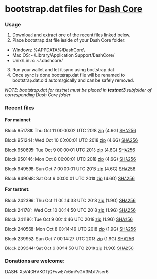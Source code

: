 # bootstrap.dat files for [Dash Core](https://www.dash.org)

### Usage

1. Download and extract one of the recent files linked below.
2. Place bootstrap.dat file inside of your Dash Core folder:
 - Windows: %APPDATA%\DashCore\
 - Mac OS: ~/Library/Application Support/DashCore/
 - Unix/Linux: ~/.dashcore/
3. Run your wallet and let it sync using bootstrap.dat
4. Once sync is done bootstrap.dat file will be renamed to bootstrap.dat.old automagically and can be safely removed.

_NOTE: bootstrap.dat for testnet must be placed in **testnet3** subfolder of corresponding Dash Core folder_

### Recent files

#### For mainnet:

Block 951789: Thu Oct 11 00:00:02 UTC 2018 [zip](https://dash-bootstrap.ams3.digitaloceanspaces.com/mainnet/2018-10-11/bootstrap.dat.zip) (4.6G) [SHA256](https://dash-bootstrap.ams3.digitaloceanspaces.com/mainnet/2018-10-11/sha256.txt)

Block 951244: Wed Oct 10 00:00:01 UTC 2018 [zip](https://dash-bootstrap.ams3.digitaloceanspaces.com/mainnet/2018-10-10/bootstrap.dat.zip) (4.6G) [SHA256](https://dash-bootstrap.ams3.digitaloceanspaces.com/mainnet/2018-10-10/sha256.txt)

Block 950695: Tue Oct  9 00:00:01 UTC 2018 [zip](https://dash-bootstrap.ams3.digitaloceanspaces.com/mainnet/2018-10-09/bootstrap.dat.zip) (4.6G) [SHA256](https://dash-bootstrap.ams3.digitaloceanspaces.com/mainnet/2018-10-09/sha256.txt)

Block 950146: Mon Oct  8 00:00:01 UTC 2018 [zip](https://dash-bootstrap.ams3.digitaloceanspaces.com/mainnet/2018-10-08/bootstrap.dat.zip) (4.6G) [SHA256](https://dash-bootstrap.ams3.digitaloceanspaces.com/mainnet/2018-10-08/sha256.txt)

Block 949598: Sun Oct  7 00:00:01 UTC 2018 [zip](https://dash-bootstrap.ams3.digitaloceanspaces.com/mainnet/2018-10-07/bootstrap.dat.zip) (4.6G) [SHA256](https://dash-bootstrap.ams3.digitaloceanspaces.com/mainnet/2018-10-07/sha256.txt)

Block 949048: Sat Oct  6 00:00:01 UTC 2018 [zip](https://dash-bootstrap.ams3.digitaloceanspaces.com/mainnet/2018-10-06/bootstrap.dat.zip) (4.6G) [SHA256](https://dash-bootstrap.ams3.digitaloceanspaces.com/mainnet/2018-10-06/sha256.txt)


#### For testnet:

Block 242396: Thu Oct 11 00:14:33 UTC 2018 [zip](https://dash-bootstrap.ams3.digitaloceanspaces.com/testnet/2018-10-11/bootstrap.dat.zip) (1.9G) [SHA256](https://dash-bootstrap.ams3.digitaloceanspaces.com/testnet/2018-10-11/sha256.txt)

Block 241781: Wed Oct 10 00:14:50 UTC 2018 [zip](https://dash-bootstrap.ams3.digitaloceanspaces.com/testnet/2018-10-10/bootstrap.dat.zip) (1.9G) [SHA256](https://dash-bootstrap.ams3.digitaloceanspaces.com/testnet/2018-10-10/sha256.txt)

Block 241180: Tue Oct  9 00:14:46 UTC 2018 [zip](https://dash-bootstrap.ams3.digitaloceanspaces.com/testnet/2018-10-09/bootstrap.dat.zip) (1.9G) [SHA256](https://dash-bootstrap.ams3.digitaloceanspaces.com/testnet/2018-10-09/sha256.txt)

Block 240568: Mon Oct  8 00:14:49 UTC 2018 [zip](https://dash-bootstrap.ams3.digitaloceanspaces.com/testnet/2018-10-08/bootstrap.dat.zip) (1.9G) [SHA256](https://dash-bootstrap.ams3.digitaloceanspaces.com/testnet/2018-10-08/sha256.txt)

Block 239952: Sun Oct  7 00:14:27 UTC 2018 [zip](https://dash-bootstrap.ams3.digitaloceanspaces.com/testnet/2018-10-07/bootstrap.dat.zip) (1.9G) [SHA256](https://dash-bootstrap.ams3.digitaloceanspaces.com/testnet/2018-10-07/sha256.txt)

Block 239344: Sat Oct  6 00:14:58 UTC 2018 [zip](https://dash-bootstrap.ams3.digitaloceanspaces.com/testnet/2018-10-06/bootstrap.dat.zip) (1.9G) [SHA256](https://dash-bootstrap.ams3.digitaloceanspaces.com/testnet/2018-10-06/sha256.txt)


### Donations are welcome:

DASH: XsV4GHVKGTjQFvwB7c6mYsGV3Mxf7iser6
